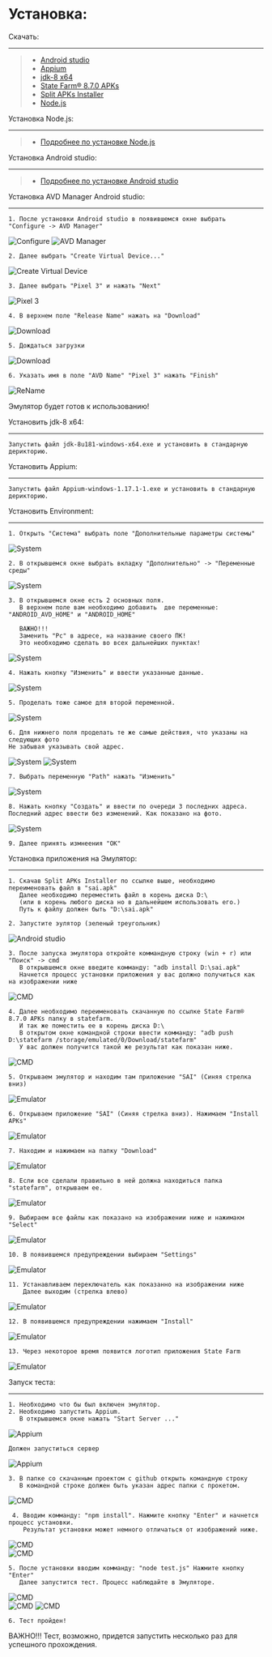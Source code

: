 Установка:
========
Скачать:
________
> * [Android studio](http://webdesign.ru.net)
> * [Appium](https://github.com/appium/appium-desktop/releases/download/v1.17.1-1/Appium-windows-1.17.1-1.exe)
> * [jdk-8 x64](https://mega.nz/#!lgdHSAJB!YCLwj5De1pq7auhfCYNxfHQppqFRnz13JjKxPHln2pQ)
> * [State Farm® 8.7.0 APKs ](https://apkplz.net/download-app/com.statefarm.pocketagent)
> * [Split APKs Installer](https://apkplz.net/app/com.aefyr.sai)
> * [Node.js](https://nodejs.org/dist/v12.18.2/node-v12.18.2-x64.msi)

Установка Node.js:
________

> * [Подробнее по установке Node.js](https://zen.yandex.ru/media/id/5a16a1eee86a9e56a71cf8ef/kak-ustanovit-nodejs-i-npm-v-windows-5dc2915034808200b20fb55a?utm_source=serp)


Установка Android studio:
________
> * [Подробнее по установке Android studio](https://lumpics.ru/install-android-studio-on-computer/)


Установка AVD Manager Android studio:
________
    1. После установки Android studio в появившемся окне выбрать "Configure -> AVD Manager"

![Configure](https://i.ibb.co/0Z7j1w9/2020-07-20-15-58-56.png)
![AVD Manager](https://i.ibb.co/nBRn3cY/2020-07-20-16-00-18.png)

    2. Далее выбрать "Create Virtual Device..."

![Create Virtual Device](https://i.ibb.co/HNZJQ7Y/2020-07-20-16-02-05.png)

    3. Далее выбрать "Pixel 3" и нажать "Next"
    
![Pixel 3](https://i.ibb.co/sWLtVP2/2020-07-20-16-02-26.png)

    4. В верхнем поле "Release Name" нажать на "Download"
    
![Download](https://i.ibb.co/RSRSKt3/2020-07-20-16-02-45.png)

    5. Дождаться загрузки
    
![Download](https://i.ibb.co/NCV67Pp/2020-07-20-16-03-09.png)

    6. Указать имя в поле "AVD Name" "Pixel 3" нажать "Finish"
    
![ReName](https://i.ibb.co/tZx7xH2/2020-07-20-16-03-36.png)

Эмулятор будет готов к использованию!

Установить jdk-8 x64:
________

    Запустить файл jdk-8u181-windows-x64.exe и установить в стандарную дерикторию.
    
Установить Appium:
________

    Запустить файл Appium-windows-1.17.1-1.exe и установить в стандарную дерикторию.
    
Установить Environment:
________

    1. Открыть "Система" выбрать поле "Дополнительные параметры системы"

![System](https://i.ibb.co/NWmCKkg/2020-07-20-16-40-28.png)


    2. В открывшемся окне выбрать вкладку "Дополнительно" -> "Переменные среды" 

![System](https://i.ibb.co/wRPhNr8/image.png)

    3. В открывшемся окне есть 2 основных поля.  
       В верхнем поле вам необходимо добавить  две переменные: "ANDROID_AVD_HOME" и "ANDROID_HOME"
       
       ВАЖНО!!!
       Заменить "Pc" в адресе, на название своего ПК!
       Это необходимо сделать во всех дальнейших пунктах!

![System](https://i.ibb.co/fvYsdgG/1.png)

    4. Нажать кнопку "Изменить" и ввести указанные данные. 

![System](https://i.ibb.co/hFW1kF0/2.png)

    5. Проделать тоже самое для второй переменной. 

![System](https://i.ibb.co/RDPFqZz/3.png)

    6. Для нижнего поля проделать те же самые действия, что указаны на следующих фото 
    Не забывая указывать свой адрес.

![System](https://i.ibb.co/0cZQX7S/4.png)
![System](https://i.ibb.co/K9DGg3J/5.png)

    7. Выбрать переменную "Path" нажать "Изменить" 

![System](https://i.ibb.co/tB3QHQQ/6.png)

    8. Нажать кнопку "Создать" и ввести по очереди 3 последних адреса.
    Последний адрес ввести без изменений. Как показано на фото. 

![System](https://i.ibb.co/K5wbHrr/7.png)

    9. Далее принять измнеения "OK"
    
Установка приложения на Эмулятор:
________

    1. Скачав Split APKs Installer по ссылке выше, необходимо переименовать файл в "sai.apk"
       Далее необходимо переместить файл в корень диска D:\ 
       (или в корень любого диска но в дальнейшем использовать его.)
       Путь к файлу должен быть "D:\sai.apk"
       
    2. Запустите эулятор (зеленый треугольник)
    
![Android studio](https://i.ibb.co/qd0fHkw/8.png)

    3. После запуска эмулятора откройте коммандную строку (win + r) или "Поиск" -> cmd
       В открывшемся окне введите комманду: "adb install D:\sai.apk" 
       Начнется процесс установки приложения у вас должно получиться как на изображении ниже
       
![CMD](https://i.ibb.co/DfjksBW/2020-07-20-17-37-19.png)

    4. Далее необходимо переименовать скачaнную по ссылке State Farm® 8.7.0 APKs папку в statefarm. 
       И так же поместить ее в корень диска D:\
       В открытом окне командной строки ввести комманду: "adb push D:\statefarm /storage/emulated/0/Download/statefarm"
       У вас должен получится такой же результат как показан ниже.
       
![CMD](https://i.ibb.co/2j8HH1f/2020-07-20-17-49-14.png)

    5. Открываем эмулятор и находим там приложение "SAI" (Синяя стрелка вниз)

![Emulator](https://i.ibb.co/Fq62SD0/2020-07-20-17-51-30.png)

    6. Открываем приложение "SAI" (Синяя стрелка вниз). Нажимаем "Install APKs"

![Emulator](https://i.ibb.co/XtKTPXj/2020-07-20-17-52-00.png)

    7. Находим и нажимаем на папку "Download"

![Emulator](https://i.ibb.co/MN83Ckw/2020-07-20-17-52-48.png)

    8. Если все сделали правильно в ней должна находиться папка "statefarm", открываем ее.

![Emulator](https://i.ibb.co/X3kyWCk/2020-07-20-17-53-01.png)

    9. Выбираем все файлы как показано на изображении ниже и нажимакм "Select" 

![Emulator](https://i.ibb.co/r5SHZ2b/2020-07-20-17-53-55.png)

    10. В появившемся предупреждении выбираем "Settings" 

![Emulator](https://i.ibb.co/q5CDtrg/2020-07-20-17-54-12.png)

    11. Устанавливаем переключатель как показанно на изображении ниже
        Далее выходим (стрелка влево)

![Emulator](https://i.ibb.co/RDWCyG0/2020-07-20-17-54-27.png)

    12. В появившемся предупреждении нажимаем "Install"

![Emulator](https://i.ibb.co/cL4HLm5/2020-07-20-17-54-37.png)

    13. Через некоторое время появится логотип приложения State Farm

![Emulator](https://i.ibb.co/Z6N2VYz/2020-07-20-17-55-17.png)

Запуск теста:
________

    1. Необходимо что бы был включен эмулятор.
    2. Необходимо запустить Appium.
       В открывшемся окне нажать "Start Server ..."

![Appium](https://i.ibb.co/4WTTvP9/2020-07-20-18-14-43.png)

    Должен запуститься сервер
    
![Appium](https://i.ibb.co/Rhsy0KQ/2020-07-20-18-15-05.png)

    3. В папке со скачанным проектом с github открыть командную строку
       В командной строке должен быть указан адрес папки с прокетом.
    
![CMD](https://i.ibb.co/8bYt831/2020-07-20-18-19-44.png)
 
     4. Вводим комманду: "npm install". Нажмите кнопку "Enter" и начнется процесс установки.
        Результат установки может немного отличаться от изображений ниже.
     
![CMD](https://i.ibb.co/PmVPqND/2020-07-20-18-20-33.png)     
![CMD](https://i.ibb.co/jRVpgbG/2020-07-20-18-20-50.png)

    5. После установки вводим комманду: "node test.js" Нажмите кнопку "Enter"
       Далее запустится тест. Процесс наблюдайте в Эмуляторе.
       
![CMD](https://i.ibb.co/QfwR2LR/2020-07-20-18-34-39.png)     
![CMD](https://i.ibb.co/DktF7wc/2020-07-20-18-35-18.png)
![CMD](https://i.ibb.co/nrb2Zs6/2020-07-20-18-35-43.png)

    6. Тест пройден!
    
ВАЖНО!!! Тест, возможно, придется запустить несколько раз для успешного прохождения.